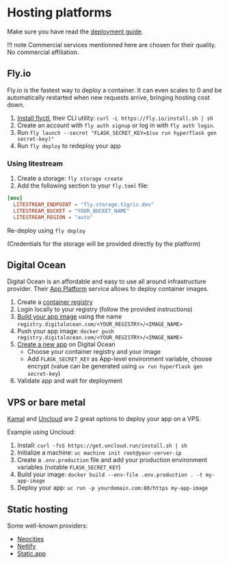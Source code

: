 # Hosting platforms

Make sure you have read the [deployment guide](/guides/deploy).

!!! note
    Commercial services mentionned here are chosen for their quality. No commercial affiliation.

## Fly.io

Fly.io is the fastest way to deploy a container. It can even scales to 0 and be automatically restarted when new requests arrive, bringing hosting cost down.

1. [Install flyctl](https://fly.io/docs/flyctl/install/), their CLI utility: `curl -L https://fly.io/install.sh | sh`
2. Create an account with `fly auth signup` or log in with `fly auth login`.
3. Run `fly launch --secret "FLASK_SECRET_KEY=$(uv run hyperflask gen secret-key)"`
4. Run `fly deploy` to redeploy your app

### Using litestream

1. Create a storage: `fly storage create`
2. Add the following section to your `fly.toml` file:

```toml
[env]
  LITESTREAM_ENDPOINT = "fly.storage.tigris.dev"
  LITESTREAM_BUCKET = "YOUR_BUCKET_NAME"
  LITESTREAM_REGION = "auto"
```

Re-deploy using `fly deploy`

(Credentials for the storage will be provided directly by the platform)

## Digital Ocean

Digital Ocean is an affordable and easy to use all around infrastructure provider. Their [App Platform]() service allows to deploy container images.

1. Create a [container registry](https://cloud.digitalocean.com/registry)
2. Login locally to your registry (follow the provided instructions)
3. [Build your app image](/guides/deploy) using the name `registry.digitalocean.com/<YOUR_REGISTRY>/<IMAGE_NAME>`
4. Push your app image: `docker push registry.digitalocean.com/<YOUR_REGISTRY>/<IMAGE_NAME>`
5. [Create a new app](https://cloud.digitalocean.com/apps/new?source_provider=docr) on Digital Ocean
    - Choose your container registry and your image
    - Add `FLASK_SECRET_KEY` as App-level environment variable, choose encrypt (value can be generated using `uv run hyperflask gen secret-key`)
6. Validate app and wait for deployment

## VPS or bare metal

[Kamal](https://kamal-deploy.org/) and [Uncloud](https://uncloud.run/) are 2 great options to deploy your app on a VPS.

Example using Uncloud:

1. Install: `curl -fsS https://get.uncloud.run/install.sh | sh`
2. Initialize a machine: `uc machine init root@your-server-ip`
3. Create a `.env.production` file and add your production environment variables (notable `FLASK_SECRET_KEY`)
3. Build your image: `docker build --env-file .env.production . -t my-app-image`
4. Deploy your app: `uc run -p yourdomain.com:80/https my-app-image`

## Static hosting

Some well-known providers:

- [Neocities](https://neocities.org/)
- [Netlify](https://www.netlify.com/)
- [Static.app](https://static.app/)